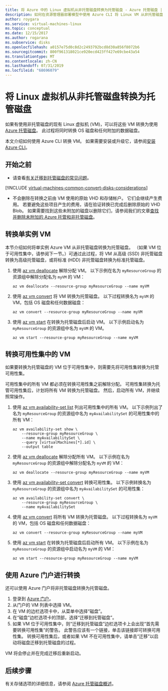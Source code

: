 ```yaml
---
title: 将 Azure 中的 Linux 虚拟机从非托管磁盘转换为托管磁盘 - Azure 托管磁盘 | Microsoft Docs
description: 如何在资源管理器部署模型中使用 Azure CLI 将 Linux VM 从非托管磁盘转换为托管磁盘
author: roygara
ms.service: virtual-machines-linux
ms.topic: conceptual
ms.date: 12/15/2017
ms.author: rogarana
ms.subservice: disks
ms.openlocfilehash: a0157e75d0c8d2c2493792bcd8d30a856f8072b6
ms.sourcegitcommit: 800f961318021ce920ecd423ff427e69cbe43a54
ms.translationtype: MT
ms.contentlocale: zh-CN
ms.lasthandoff: 07/31/2019
ms.locfileid: "68696079"
---
```

# <a name="convert-a-linux-virtual-machine-from-unmanaged-disks-to-managed-disks"></a>将 Linux 虚拟机从非托管磁盘转换为托管磁盘

如果有使用非托管磁盘的现有 Linux 虚拟机 (VM)，可以将这些 VM 转换为使用 [Azure 托管磁盘](../linux/managed-disks-overview.md)。 此过程将同时转换 OS 磁盘和任何附加的数据磁盘。

本文介绍如何使用 Azure CLI 转换 VM。 如果需要安装或升级它，请参阅[安装 Azure CLI](/cli/azure/install-azure-cli)。 

## <a name="before-you-begin"></a>开始之前
* 请查看[有关迁移到托管磁盘的常见问题](faq-for-disks.md#migrate-to-managed-disks)。

[!INCLUDE [virtual-machines-common-convert-disks-considerations](../../../includes/virtual-machines-common-convert-disks-considerations.md)]

* 不会删除在转换之前由 VM 使用的原始 VHD 和存储帐户。 它们会继续产生费用。 若要避免这些项目产生的费用，请在验证转换已完成后删除原始的 VHD Blob。 如果需要找到这些未附加的磁盘以删除它们，请参阅我们的文章[查找并删除未附加的 Azure 托管和非托管磁盘](find-unattached-disks.md)。

## <a name="convert-single-instance-vms"></a>转换单实例 VM
本节介绍如何将单实例 Azure VM 从非托管磁盘转换为托管磁盘。 （如果 VM 位于可用性集中，请参阅下一节。）可通过此过程，将 VM 从高级 (SSD) 非托管磁盘转换为高级托管磁盘，或将标准 (HDD) 非托管磁盘转换为标准托管磁盘。

1. 使用 [az vm deallocate](/cli/azure/vm) 解除分配 VM。 以下示例在名为 `myResourceGroup` 的资源组中解除分配名为 `myVM` 的 VM：

    ```azurecli
    az vm deallocate --resource-group myResourceGroup --name myVM
    ```

2. 使用 [az vm convert](/cli/azure/vm) 将 VM 转换为托管磁盘。 以下过程转换名为 `myVM` 的 VM，包括 OS 磁盘和任何数据磁盘：

    ```azurecli
    az vm convert --resource-group myResourceGroup --name myVM
    ```

3. 使用 [az vm start](/cli/azure/vm) 在转换为托管磁盘后启动 VM。 以下示例启动名为 `myResourceGroup` 的资源组中名为 `myVM` 的 VM。

    ```azurecli
    az vm start --resource-group myResourceGroup --name myVM
    ```

## <a name="convert-vms-in-an-availability-set"></a>转换可用性集中的 VM

如果要转换为托管磁盘的 VM 位于可用性集中，则需要先将可用性集转换为托管可用性集。

可用性集中的所有 VM 都必须在转换可用性集之前解除分配。 可用性集转换为托管可用性集后，计划将所有 VM 转换为托管磁盘。 然后，启动所有 VM，并继续照常操作。

1. 使用 [az vm availability-set list](/cli/azure/vm/availability-set) 列出可用性集中的所有 VM。 以下示例列出了名为 `myResourceGroup` 的资源组中名为 `myAvailabilitySet` 的可用性集中的所有 VM：

    ```azurecli
    az vm availability-set show \
        --resource-group myResourceGroup \
        --name myAvailabilitySet \
        --query [virtualMachines[*].id] \
        --output table
    ```

2. 使用 [az vm deallocate](/cli/azure/vm) 解除分配所有 VM。 以下示例在名为 `myResourceGroup` 的资源组中解除分配名为 `myVM` 的 VM：

    ```azurecli
    az vm deallocate --resource-group myResourceGroup --name myVM
    ```

3. 使用 [az vm availability-set convert](/cli/azure/vm/availability-set) 转换可用性集。 以下示例转换名为 `myResourceGroup` 的资源组中名为 `myAvailabilitySet` 的可用性集：

    ```azurecli
    az vm availability-set convert \
        --resource-group myResourceGroup \
        --name myAvailabilitySet
    ```

4. 使用 [az vm convert](/cli/azure/vm) 将所有 VM 转换为托管磁盘。 以下过程转换名为 `myVM` 的 VM，包括 OS 磁盘和任何数据磁盘：

    ```azurecli
    az vm convert --resource-group myResourceGroup --name myVM
    ```

5. 使用 [az vm start](/cli/azure/vm) 在转换为托管磁盘后启动所有 VM。 以下示例在名为 `myResourceGroup` 的资源组中启动名为 `myVM` 的 VM：

    ```azurecli
    az vm start --resource-group myResourceGroup --name myVM
    ```

## <a name="convert-using-the-azure-portal"></a>使用 Azure 门户进行转换

还可以使用 Azure 门户将非托管磁盘转换为托管磁盘。

1. 登录到 [Azure 门户](https://portal.azure.com)。
2. 从门户的 VM 列表中选择 VM。
3. 在 VM 的边栏选项卡中，从菜单中选择“磁盘”。
4. 在“磁盘”边栏选项卡的顶部，选择“迁移到托管磁盘”。
5. 如果 VM 位于可用性集中，则“迁移到托管磁盘”边栏选项卡上会出现“首先需要转换可用性集”的警告。 此警告应该有一个链接，单击该链接即可转换可用性集。 转换可用性集后，或者如果 VM 不在可用性集中，请单击“迁移”以启动将磁盘迁移到托管磁盘的过程。

VM 将会停止并在完成迁移后重新启动。

## <a name="next-steps"></a>后续步骤

有关存储选项的详细信息，请参阅 [Azure 托管磁盘概述](../windows/managed-disks-overview.md)。
